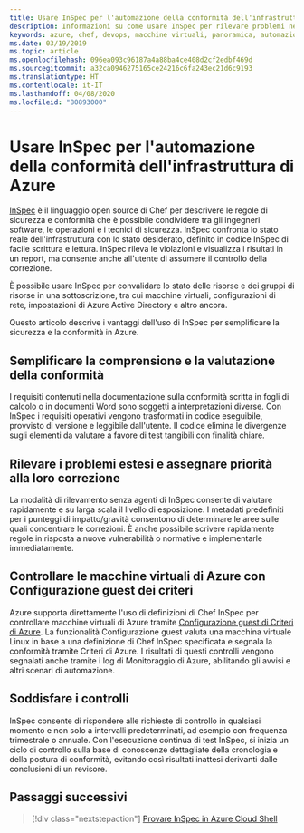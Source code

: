 ```yaml
---
title: Usare InSpec per l'automazione della conformità dell'infrastruttura di Azure
description: Informazioni su come usare InSpec per rilevare problemi nelle distribuzioni di Azure
keywords: azure, chef, devops, macchine virtuali, panoramica, automazione, inspec
ms.date: 03/19/2019
ms.topic: article
ms.openlocfilehash: 096ea093c96187a4a88ba4ce408d2cf2edbf469d
ms.sourcegitcommit: a32ca0946275165ce24216c6fa243ec21d6c9193
ms.translationtype: HT
ms.contentlocale: it-IT
ms.lasthandoff: 04/08/2020
ms.locfileid: "80893000"
---
```

# <a name="use-inspec-for-compliance-automation-of-your-azure-infrastructure"></a>Usare InSpec per l'automazione della conformità dell'infrastruttura di Azure

[InSpec](https://www.chef.io/inspec/) è il linguaggio open source di Chef per descrivere le regole di sicurezza e conformità che è possibile condividere tra gli ingegneri software, le operazioni e i tecnici di sicurezza. InSpec confronta lo stato reale dell'infrastruttura con lo stato desiderato, definito in codice InSpec di facile scrittura e lettura. InSpec rileva le violazioni e visualizza i risultati in un report, ma consente anche all'utente di assumere il controllo della correzione.

È possibile usare InSpec per convalidare lo stato delle risorse e dei gruppi di risorse in una sottoscrizione, tra cui macchine virtuali, configurazioni di rete, impostazioni di Azure Active Directory e altro ancora.

Questo articolo descrive i vantaggi dell'uso di InSpec per semplificare la sicurezza e la conformità in Azure.

## <a name="make-compliance-easy-to-understand-and-assess"></a>Semplificare la comprensione e la valutazione della conformità

I requisiti contenuti nella documentazione sulla conformità scritta in fogli di calcolo o in documenti Word sono soggetti a interpretazioni diverse. Con InSpec i requisiti operativi vengono trasformati in codice eseguibile, provvisto di versione e leggibile dall'utente. Il codice elimina le divergenze sugli elementi da valutare a favore di test tangibili con finalità chiare.

## <a name="detect-fleet-wide-issues-and-prioritize-their-remediation"></a>Rilevare i problemi estesi e assegnare priorità alla loro correzione

La modalità di rilevamento senza agenti di InSpec consente di valutare rapidamente e su larga scala il livello di esposizione. I metadati predefiniti per i punteggi di impatto/gravità consentono di determinare le aree sulle quali concentrare le correzioni. È anche possibile scrivere rapidamente regole in risposta a nuove vulnerabilità o normative e implementarle immediatamente.

## <a name="audit-azure-virtual-machines-with-policy-guest-configuration"></a>Controllare le macchine virtuali di Azure con Configurazione guest dei criteri

Azure supporta direttamente l'uso di definizioni di Chef InSpec per controllare macchine virtuali di Azure tramite [Configurazione guest di Criteri di Azure](https://docs.microsoft.com/azure/governance/policy/concepts/guest-configuration). La funzionalità Configurazione guest valuta una macchina virtuale Linux in base a una definizione di Chef InSpec specificata e segnala la conformità tramite Criteri di Azure. I risultati di questi controlli vengono segnalati anche tramite i log di Monitoraggio di Azure, abilitando gli avvisi e altri scenari di automazione.

## <a name="satisfy-audits"></a>Soddisfare i controlli

InSpec consente di rispondere alle richieste di controllo in qualsiasi momento e non solo a intervalli predeterminati, ad esempio con frequenza trimestrale o annuale. Con l'esecuzione continua di test InSpec, si inizia un ciclo di controllo sulla base di conoscenze dettagliate della cronologia e della postura di conformità, evitando così risultati inattesi derivanti dalle conclusioni di un revisore.

## <a name="next-steps"></a>Passaggi successivi

> [!div class="nextstepaction"] 
> [Provare InSpec in Azure Cloud Shell](https://shell.azure.com)